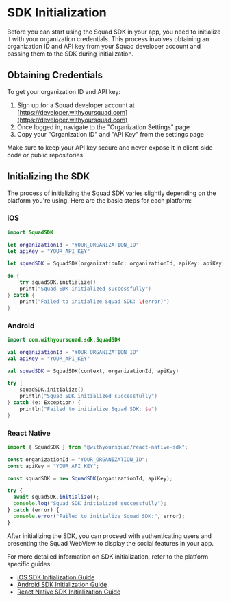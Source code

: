 # SDK Initialization

Before you can start using the Squad SDK in your app, you need to initialize it with your organization credentials. This process involves obtaining an organization ID and API key from your Squad developer account and passing them to the SDK during initialization.

## Obtaining Credentials

To get your organization ID and API key:

1. Sign up for a Squad developer account at [https://developer.withyoursquad.com](https://developer.withyoursquad.com)
2. Once logged in, navigate to the "Organization Settings" page
3. Copy your "Organization ID" and "API Key" from the settings page

Make sure to keep your API key secure and never expose it in client-side code or public repositories.

## Initializing the SDK

The process of initializing the Squad SDK varies slightly depending on the platform you're using. Here are the basic steps for each platform:

### iOS

```swift
import SquadSDK

let organizationId = "YOUR_ORGANIZATION_ID"
let apiKey = "YOUR_API_KEY"

let squadSDK = SquadSDK(organizationId: organizationId, apiKey: apiKey)

do {
    try squadSDK.initialize()
    print("Squad SDK initialized successfully")
} catch {
    print("Failed to initialize Squad SDK: \(error)")
}
```

### Android

```kotlin
import com.withyoursquad.sdk.SquadSDK

val organizationId = "YOUR_ORGANIZATION_ID"
val apiKey = "YOUR_API_KEY"

val squadSDK = SquadSDK(context, organizationId, apiKey)

try {
    squadSDK.initialize()
    println("Squad SDK initialized successfully")
} catch (e: Exception) {
    println("Failed to initialize Squad SDK: $e")
}
```

### React Native

```javascript
import { SquadSDK } from "@withyoursquad/react-native-sdk";

const organizationId = "YOUR_ORGANIZATION_ID";
const apiKey = "YOUR_API_KEY";

const squadSDK = new SquadSDK(organizationId, apiKey);

try {
  await squadSDK.initialize();
  console.log("Squad SDK initialized successfully");
} catch (error) {
  console.error("Failed to initialize Squad SDK:", error);
}
```

After initializing the SDK, you can proceed with authenticating users and presenting the Squad WebView to display the social features in your app.

For more detailed information on SDK initialization, refer to the platform-specific guides:

- [iOS SDK Initialization Guide](ios/sdk-init.md)
- [Android SDK Initialization Guide](android/sdk-init.md)
- [React Native SDK Initialization Guide](react-native/sdk-init.md)
